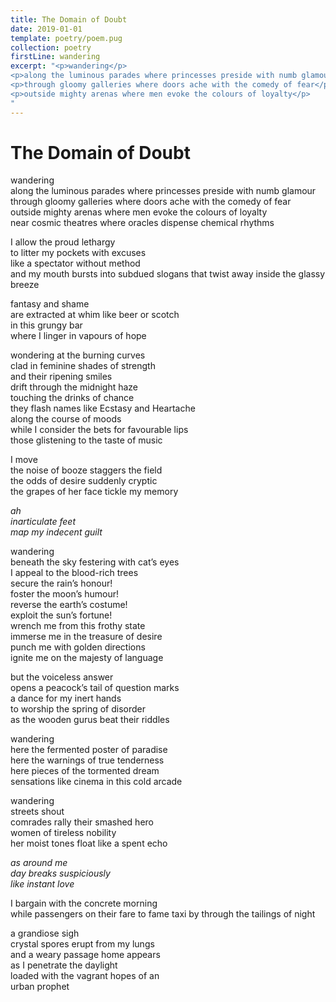 ```yaml
---
title: The Domain of Doubt
date: 2019-01-01
template: poetry/poem.pug
collection: poetry
firstLine: wandering
excerpt: "<p>wandering</p>
<p>along the luminous parades where princesses preside with numb glamour</p>
<p>through gloomy galleries where doors ache with the comedy of fear</p>
<p>outside mighty arenas where men evoke the colours of loyalty</p>
"
---
```


# The Domain of Doubt

wandering  
along the luminous parades where princesses preside with numb glamour  
through gloomy galleries where doors ache with the comedy of fear  
outside mighty arenas where men evoke the colours of loyalty  
near cosmic theatres where oracles dispense chemical rhythms  
   
I allow the proud lethargy  
to litter my pockets with excuses  
like a spectator without method  
and my mouth bursts into subdued slogans that twist away inside the glassy breeze  
   
fantasy and shame  
are extracted at whim like beer or scotch  
in this grungy bar  
where I linger in vapours of hope  
   
wondering at the burning curves  
clad in feminine shades of strength  
and their ripening smiles  
drift through the midnight haze  
touching the drinks of chance  
they flash names like Ecstasy and Heartache  
along the course of moods  
while I consider the bets for favourable lips  
those glistening to the taste of music  
   
I move  
the noise of booze staggers the field  
the odds of desire suddenly cryptic  
the grapes of her face tickle my memory  
   
_ah_  
_inarticulate feet_  
_map my indecent guilt_  
   
wandering  
beneath the sky festering with cat’s eyes  
I appeal to the blood-rich trees  
secure the rain’s honour!  
foster the moon’s humour!  
reverse the earth’s costume!  
exploit the sun’s fortune!  
wrench me from this frothy state  
immerse me in the treasure of desire  
punch me with golden directions  
ignite me on the majesty of language  
   
but the voiceless answer  
opens a peacock’s tail of question marks  
a dance for my inert hands  
to worship the spring of disorder  
as the wooden gurus beat their riddles  
   
wandering  
here the fermented poster of paradise  
here the warnings of true tenderness  
here pieces of the tormented dream  
sensations like cinema in this cold arcade  
   
wandering  
streets shout  
comrades rally their smashed hero  
women of tireless nobility  
her moist tones float like a spent echo  
  
_as around me_  
_day breaks suspiciously_  
_like instant love_  
   
I bargain with the concrete morning  
while passengers on their fare to fame taxi by through the tailings of night  
   
a grandiose sigh  
crystal spores erupt from my lungs  
and a weary passage home appears  
as I penetrate the daylight  
loaded with the vagrant hopes of an  
urban prophet  
